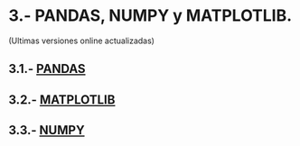# 3.- PANDAS, NUMPY y MATPLOTLIB.
(Ultimas versiones online actualizadas)


## 3.1.- [PANDAS](https://colab.research.google.com/drive/1ehd0L1cEimjmVAJPWvgQS4C2t7orWG42)

## 3.2.- [MATPLOTLIB](https://colab.research.google.com/drive/1-Wol8mDltt57ET0vQVfkgOAcI8-vglKJ)

## 3.3.- [NUMPY](https://drive.google.com/file/d/1EwMu2pY4zYDvZJl04spKkF8i5xEW7sgg/view?usp=sharing)
